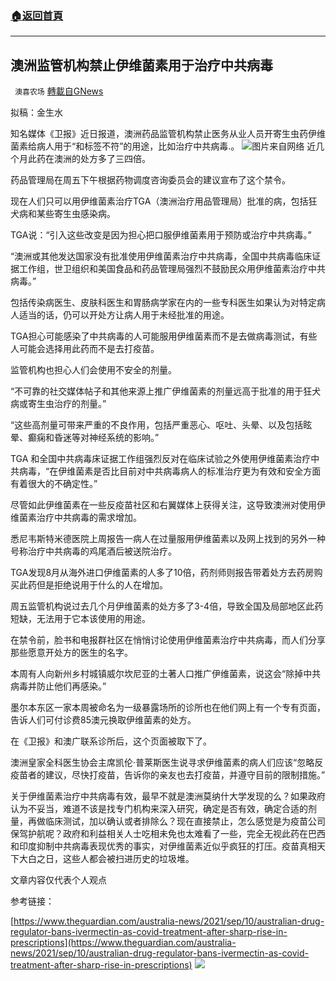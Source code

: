 ###  [:house:返回首頁](https://github.com/ourhimalayas/txt)
---


## 澳洲监管机构禁止伊维菌素用于治疗中共病毒
` 澳喜农场` [轉載自GNews](https://gnews.org/zh-hans/1551059/)

拟稿：金生水

知名媒体《卫报》近日报道，澳洲药品监管机构禁止医务从业人员开寄生虫药伊维菌素给病人用于“和标签不符”的用途，比如治疗中共病毒.。
![](https://assets.gnews.org/wp-content/uploads/2021/09/1632449448.png)图片来自网络
近几个月此药在澳洲的处方多了三四倍。

药品管理局在周五下午根据药物调度咨询委员会的建议宣布了这个禁令。

现在人们只可以用伊维菌素治疗TGA（澳洲治疗用品管理局）批准的病，包括狂犬病和某些寄生虫感染病。

TGA说：“引入这些改变是因为担心把口服伊维菌素用于预防或治疗中共病毒。”

“澳洲或其他发达国家没有批准使用伊维菌素治疗中共病毒，全国中共病毒临床证据工作组，世卫组织和美国食品和药品管理局强烈不鼓励民众用伊维菌素治疗中共病毒。”

包括传染病医生、皮肤科医生和胃肠病学家在内的一些专科医生如果认为对特定病人适当的话，仍可以开处方让病人用于未经批准的用途。

TGA担心可能感染了中共病毒的人可能服用伊维菌素而不是去做病毒测试，有些人可能会选择用此药而不是去打疫苗。

监管机构也担心人们会使用不安全的剂量。

“不可靠的社交媒体帖子和其他来源上推广伊维菌素的剂量远高于批准的用于狂犬病或寄生虫治疗的剂量。”

“这些高剂量可带来严重的不良作用，包括严重恶心、呕吐、头晕、以及包括眩晕、癫痫和昏迷等对神经系统的影响。”

TGA 和全国中共病毒床证据工作组强烈反对在临床试验之外使用伊维菌素治疗中共病毒，“在伊维菌素是否比目前对中共病毒病人的标准治疗更为有效和安全方面有着很大的不确定性。”

尽管如此伊维菌素在一些反疫苗社区和右翼媒体上获得关注，这导致澳洲对使用伊维菌素治疗中共病毒的需求增加。

悉尼韦斯特米德医院上周报告一病人在过量服用伊维菌素以及网上找到的另外一种号称治疗中共病毒的鸡尾酒后被送院治疗。

TGA发现8月从海外进口伊维菌素的人多了10倍，药剂师则报告带着处方去药房购买此药但是拒绝说用于什么的人在增加。

周五监管机构说过去几个月伊维菌素的处方多了3-4倍，导致全国及局部地区此药短缺，无法用于它本该使用的用途。

在禁令前，脸书和电报群社区在悄悄讨论使用伊维菌素治疗中共病毒，而人们分享那些愿意开处方的医生的名字。

本周有人向新州乡村城镇威尔坎尼亚的土著人口推广伊维菌素，说这会“除掉中共病毒并防止他们再感染。”

墨尔本东区一家本周被命名为一级暴露场所的诊所也在他们网上有一个专有页面，告诉人们可付诊费85澳元换取伊维菌素的处方。

在《卫报》和澳广联系诊所后，这个页面被取下了。

澳洲皇家全科医生协会主席凯伦·普莱斯医生说寻求伊维菌素的病人们应该“忽略反疫苗者的建议，尽快打疫苗，告诉你的亲友也去打疫苗，并遵守目前的限制措施。”

关于伊维菌素治疗中共病毒有效，最早不就是澳洲莫纳什大学发现的么？如果政府认为不妥当，难道不该是找专门机构来深入研究，确定是否有效，确定合适的剂量，再做临床测试，加以确认或者排除么？现在直接禁止，怎么感觉是为疫苗公司保驾护航呢？政府和利益相关人士吃相未免也太难看了一些，完全无视此药在巴西和印度抑制中共病毒表现优秀的事实，对伊维菌素近似乎疯狂的打压。疫苗真相天下大白之日，这些人都会被扫进历史的垃圾堆。

文章内容仅代表个人观点

参考链接：

[https://www.theguardian.com/australia-news/2021/sep/10/australian-drug-regulator-bans-ivermectin-as-covid-treatment-after-sharp-rise-in-prescriptions](https://www.theguardian.com/australia-news/2021/sep/10/australian-drug-regulator-bans-ivermectin-as-covid-treatment-after-sharp-rise-in-prescriptions)
![](https://assets.gnews.org/wp-content/uploads/2021/09/澳喜图标2-1.jpg)
